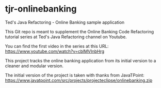 # tjr-onlinebanking
Ted's Java Refactoring - Online Banking sample application

This Git repo is meant to supplement the Online Banking Code Refactoring tutorial series at Ted's Java Refactoring channel on Youtube.

You can find the first video in the series at this URL: https://www.youtube.com/watch?v=cblMVInbHrg

This project tracks the online banking application from its initial version to a cleaner and modular version. 

The initial version of the project is taken with thanks from JavaTPoint: https://www.javatpoint.com/src/projects/projecteclipse/onlinebanking.zip


